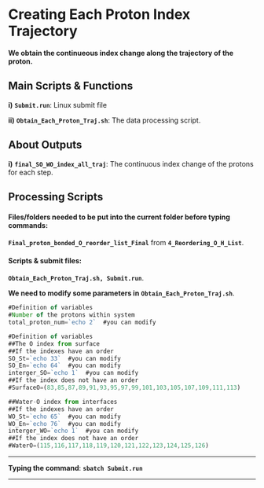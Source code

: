 # Creating Each Proton Index Trajectory

**We obtain the continueous index change along the trajectory of the proton.** 

## Main Scripts & Functions

**i)** **`Submit.run`**: Linux submit file

**ii)** **`Obtain_Each_Proton_Traj.sh`**: The data processing script.

## About Outputs

**i)** **`final_SO_WO_index_all_traj`**: The continuous index change of the protons for each step. 

## Processing Scripts

#### Files/folders needed to be put into the current folder before typing commands:

**`Final_proton_bonded_O_reorder_list_Final`** from **`4_Reordering_O_H_List`**.

#### Scripts & submit files: 

**`Obtain_Each_Proton_Traj.sh, Submit.run`**.

**We need to modify some parameters in** **`Obtain_Each_Proton_Traj.sh`**.

```javascript
#Definition of variables
#Number of the protons within system
total_proton_num=`echo 2`  #you can modify

#Definition of variables
##The O index from surface 
##If the indexes have an order
SO_St=`echo 33`  #you can modify
SO_En=`echo 64`  #you can modify
interger_SO=`echo 1`  #you can modify
##If the index does not have an order
#SurfaceO=(83,85,87,89,91,93,95,97,99,101,103,105,107,109,111,113)

##Water-O index from interfaces 
##If the indexes have an order
WO_St=`echo 65`  #you can modify
WO_En=`echo 76`  #you can modify
interger_WO=`echo 1`  #you can modify
##If the index does not have an order
#WaterO=(115,116,117,118,119,120,121,122,123,124,125,126)
```

****

**Typing the command**: **`sbatch Submit.run`** 

****
